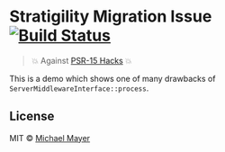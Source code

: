 # Stratigility Migration Issue [![Build Status](https://travis-ci.org/schnittstabil/stratigility-migration-issue.svg?branch=master)](https://travis-ci.org/schnittstabil/stratigility-migration-issue)

> :boom: Against [PSR-15 Hacks](https://github.com/http-interop/http-middleware/issues/44) :boom:

This is a demo which shows one of many drawbacks of `ServerMiddlewareInterface::process`.

## License

MIT © [Michael Mayer](http://schnittstabil.de)
